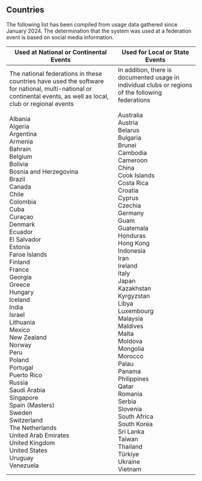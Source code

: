 ## Countries

The following list has been compiled from usage data gathered since January 2024.  The determination that the system was used at a federation event is based on social media information.

| Used at National or Continental Events                       | Used for Local or State Events                               |
| ------------------------------------------------------------ | ------------------------------------------------------------ |
| The national federations in these countries have used the software for national, multi-national or continental events, as well as local, club or regional events<br/><br/>Albania<br/>Algeria<br/>Argentina<br/>Armenia<br/>Bahrain<br/>Belgium<br/>Bolivia<br/>Bosnia and Herzegovina<br/>Brazil<br/>Canada<br/>Chile<br/>Colombia<br/>Cuba<br/>Curaçao<br/>Denmark<br/>Ecuador<br/>El Salvador<br/>Estonia<br/>Faroe Islands<br/>Finland<br/>France<br/>Georgia<br/>Greece<br/>Hungary<br/>Iceland<br/>India<br/>Israel<br/>Lithuania<br/>Mexico<br/>New Zealand<br/>Norway<br/>Peru<br/>Poland<br/>Portugal<br/>Puerto Rico<br/>Russia<br/>Saudi Arabia<br/>Singapore<br/>Spain (Masters)<br/>Sweden<br/>Switzerland<br/>The Netherlands<br/>United Arab Emirates<br/>United Kingdom<br/>United States<br/>Uruguay<br/>Venezuela<br /> | In addition, there is documented usage in individual clubs or regions of the following federations<br/><br/>Australia<br/>Austria<br/>Belarus<br/>Bulgaria<br/>Brunei<br/>Cambodia<br/>Cameroon<br/>China<br/>Cook Islands<br/>Costa Rica<br/>Croatia<br/>Cyprus<br/>Czechia<br/>Germany<br/>Guam<br/>Guatemala<br/>Honduras<br/>Hong Kong<br/>Indonesia<br/>Iran<br/>Ireland<br/>Italy<br/>Japan<br/>Kazakhstan<br/>Kyrgyzstan<br/>Libya<br/>Luxembourg<br/>Malaysia<br/>Maldives<br/>Malta<br/>Moldova<br/>Mongolia<br/>Morocco<br/>Palau<br/>Panama<br/>Philippines<br/>Qatar<br/>Romania<br/>Serbia<br/>Slovenia<br/>South Africa<br/>South Korea<br/>Sri Lanka<br/>Taiwan<br/>Thailand<br/>Türkiye<br/>Ukraine<br/>Vietnam<br/> |
